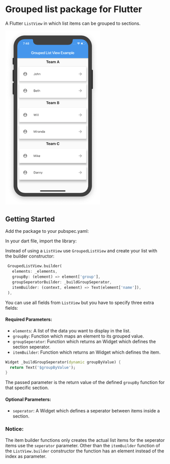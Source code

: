 # Grouped list package for Flutter 

A Flutter `ListView` in which list items can be grouped to sections.

<img src="./assets/screenshot-for-readme.png" width="300">

## Getting Started

 Add the package to your pubspec.yaml:
 
 In your dart file, import the library: 
 
 Instead of using a `ListView` use `GroupedListView` and create your list with the builder constructor:
 
 ```Dart
  GroupedListView.builder(
    elements: _elements,
    groupBy: (element) => element['group'],
    groupSeperatorBuilder: _buildGroupSeperator,
    itemBuilder: (context, element) => Text(element['name']),
  ),
```

You can use all fields from `ListView` but you have to specify three extra fields: 

#### Required Parameters:

* `elements`: A list of the data you want to display in the list.
* `groupBy`: Function which maps an element to its grouped value. 
* `groupSeperator`: Function which returns an Widget which defines the section seperator.
* `itemBuilder`: Function which returns an Widget which defines the item.
```Dart
Widget _buildGroupSeperator(dynamic groupByValue) {
  return Text('$groupByValue');
}
```
The passed parameter is the return value of the defined `groupBy` function for that specific section.

#### Optional Parameters: 
* `seperator`: A Widget which defines a seperator between items inside a section. 

### Notice: 
 The item builder functions only creates the actual list items for the seperator items use the `seperator` parameter.
 Other than the `itemBuilder` function of the `ListView.builder` constructor the function has an element instead of the index as parameter.

